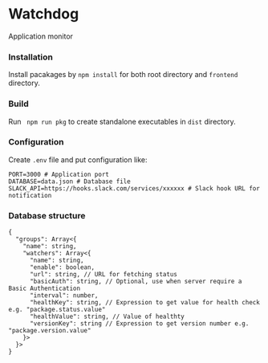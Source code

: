# Watchdog
Application monitor

### Installation
Install pacakages by ``` npm install ``` for both root directory and ```frontend``` directory.

### Build
Run ``` npm run pkg``` to create standalone executables in ```dist``` directory.

### Configuration
Create ```.env``` file and put configuration like:
```
PORT=3000 # Application port
DATABASE=data.json # Database file
SLACK_API=https://hooks.slack.com/services/xxxxxx # Slack hook URL for notification

```
### Database structure
```
{
  "groups": Array<{
    "name": string,
    "watchers": Array<{
      "name": string,
      "enable": boolean,
      "url": string, // URL for fetching status
      "basicAuth": string, // Optional, use when server require a Basic Authentication
      "interval": number,
      "healthKey": string, // Expression to get value for health check e.g. "package.status.value"
      "healthValue": string, // Value of healthty
      "versionKey": string // Expression to get version number e.g. "package.version.value"
    }>
  }>
}
```
